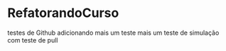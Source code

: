 # RefatorandoCurso
testes de Github
adicionando mais um teste 
mais um teste de simulação 
com teste de pull 

